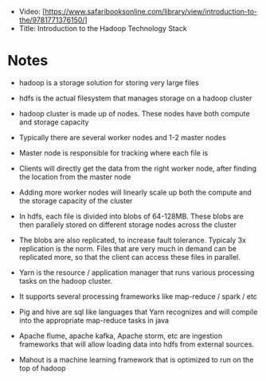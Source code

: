 * Video: [https://www.safaribooksonline.com/library/view/introduction-to-the/9781771376150/]
* Title: Introduction to the Hadoop Technology Stack

# Notes 

* hadoop is a storage solution for storing very large files
* hdfs is the actual filesystem that manages storage on a hadoop cluster
* hadoop cluster is made up of nodes. These nodes have both compute and storage capacity
* Typically there are several worker nodes and 1-2 master nodes
* Master node is responsible for tracking where each file is
* Clients will directly get the data from the right worker node, after finding the location from the master node
* Adding more worker nodes will linearly scale up both the compute and the storage capacity of the cluster
* In hdfs, each file is divided into blobs of 64-128MB. These blobs are then parallely stored on different storage nodes across the cluster
* The blobs are also replicated, to increase fault tolerance. Typicaly 3x replication is the norm. Files that are very much in demand can be replicated more, so that the client can access these files in parallel.

* Yarn is the resource / application manager that runs various processing tasks on the hadoop cluster.
* It supports several processing frameworks like map-reduce / spark / etc
* Pig and hive are sql like languages that Yarn recognizes and will compile into the appropriate map-reduce tasks in java

* Apache flume, apache kafka, Apache storm,  etc are ingestion frameworks that will allow loading data into hdfs from external sources.
* Mahout is a machine learning framework that is optimized to run on the top of hadoop
